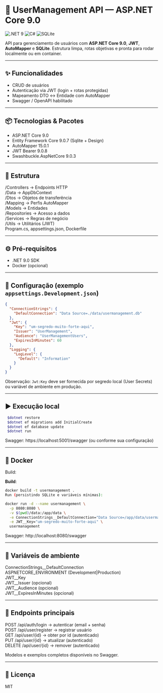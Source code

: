 # 🚀 UserManagement API — ASP.NET Core 9.0

![.NET 9](https://img.shields.io/badge/.NET%209.0-512BD4?style=for-the-badge&logo=dotnet&logoColor=white)
![C#](https://img.shields.io/badge/C%23-239120?style=for-the-badge&logo=c-sharp&logoColor=white)
![SQLite](https://img.shields.io/badge/SQLite-003B57?style=for-the-badge&logo=sqlite&logoColor=white)

API para gerenciamento de usuários com **ASP.NET Core 9.0**, **JWT**, **AutoMapper** e **SQLite**. Estrutura limpa, rotas objetivas e pronta para rodar localmente ou em container.

---

## ✨ Funcionalidades
- CRUD de usuários
- Autenticação via JWT (login + rotas protegidas)
- Mapeamento DTO ↔ Entidade com AutoMapper
- Swagger / OpenAPI habilitado

---

## 📦 Tecnologias & Pacotes
- ASP.NET Core 9.0
- Entity Framework Core 9.0.7 (Sqlite + Design)
- AutoMapper 15.0.1
- JWT Bearer 9.0.8
- Swashbuckle.AspNetCore 9.0.3

---

## 📂 Estrutura
/Controllers → Endpoints HTTP  
/Data → AppDbContext  
/Dtos → Objetos de transferência  
/Mapping → Perfis AutoMapper  
/Models → Entidades  
/Repositories → Acesso a dados  
/Services → Regras de negócio  
/Utils → Utilitários (JWT)  
Program.cs, appsettings.json, Dockerfile

---

## ⚙️ Pré-requisitos
- .NET 9.0 SDK
- Docker (opcional)

---
## 🔧 Configuração (exemplo `appsettings.Development.json`)

```json
{
  "ConnectionStrings": {
    "DefaultConnection": "Data Source=./data/usermanagement.db"
  },
  "Jwt": {
    "Key": "um-segredo-muito-forte-aqui",
    "Issuer": "UserManagement",
    "Audience": "UserManagementUsers",
    "ExpiresInMinutes": 60
  },
  "Logging": { 
    "LogLevel": { 
      "Default": "Information" 
    } 
  }
}
```

Observação: `Jwt:Key` deve ser fornecida por segredo local (User Secrets) ou variável de ambiente em produção.

---

## ▶️ Execução local
```bash
 $dotnet restore  
 $dotnet ef migrations add InitialCreate  
 $dotnet ef database update  
 $dotnet run
```

Swagger: https://localhost:5001/swagger (ou conforme sua configuração)

---

## 🐳 Docker
Build:  

**Build**:
```bash
docker build -t usermanagement .
Run (persistindo SQLite e variáveis mínimas):

docker run -d --name usermanagement \
  -p 8080:8080 \
  -v $(pwd)/data:/app/data \
  -e ConnectionStrings__DefaultConnection="Data Source=/app/data/usermanagement.db" \
  -e JWT__Key="um-segredo-muito-forte-aqui" \
  usermanagement
```

Swagger: http://localhost:8080/swagger

---

## 🔑 Variáveis de ambiente
ConnectionStrings__DefaultConnection  
ASPNETCORE_ENVIRONMENT (Development|Production)  
JWT__Key  
JWT__Issuer (opcional)  
JWT__Audience (opcional)  
JWT__ExpiresInMinutes (opcional)

---

## 🔎 Endpoints principais
POST /api/auth/login → autenticar (email + senha)  
POST /api/user/register → registrar usuário  
GET /api/user/{id} → obter por id (autenticado)  
PUT /api/user/{id} → atualizar (autenticado)  
DELETE /api/user/{id} → remover (autenticado)

Modelos e exemplos completos disponíveis no Swagger.

---

## 📜 Licença
MIT
